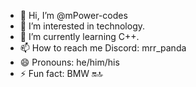 - 👋 Hi, I’m @mPower-codes
- 👀 I’m interested in technology.
- 🌱 I’m currently learning C++.
- 📫 How to reach me Discord: mrr_panda
- 😄 Pronouns: he/him/his
- ⚡ Fun fact: BMW 🔛🔝

<!---
mPower-codes/mPower-codes is a ✨ special ✨ repository because its `README.md` (this file) appears on your GitHub profile.
You can click the Preview link to take a look at your changes.
--->
